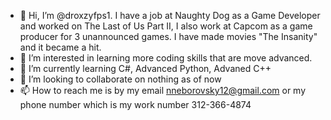 - 👋 Hi, I’m @droxzyfps1. I have a job at Naughty Dog as a Game Developer and worked on The Last of Us Part II, I also work at Capcom as a game producer for 3 unannounced games. I have made movies "The Insanity" and it became a hit.
- 👀 I’m interested in learning more coding skills that are move advanced.
- 🌱 I’m currently learning C#, Advanced Python, Advaned C++
- 💞️ I’m looking to collaborate on nothing as of now
- 📫 How to reach me is by my email nneborovsky12@gmail.com or my phone number which is my work number 312-366-4874
